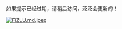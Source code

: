 
如果提示已经过期，请稍后访问，泛泛会更新的！

<!-- <blockquote class="imgur-embed-pub" lang="en" data-id="a/RlPaeuj" data-context="false" ><a href="//imgur.com/a/RlPaeuj"></a></blockquote><script async src="//s.imgur.com/min/embed.js" charset="utf-8"></script> -->

[![FiZLU.md.jpeg](https://i.328888.xyz/2023/03/02/FiZLU.md.jpeg)](https://imgloc.com/i/FiZLU)